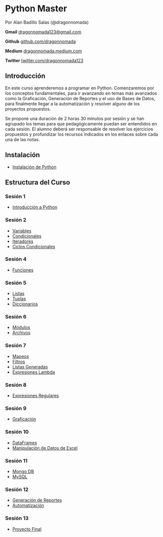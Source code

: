 # Python Master

Por Alan Badillo Salas (@dragonnomada)

**Gmail** [dragonnomada123@gmail.com](mailto://dragonnomada123@gmail.com)

**Github** [github.com/dragonnomada](https://github.com/dragonnomada)

**Medium** [dragonnomada.medium.com](https://dragonnomada.medium.com)

**Twitter** [twitter.com/dragonnomada123](https://twitter.com/dragonnomada123)

## Introducción

En este curso aprenderemos a programar en Python. Comenzaremos por los conceptos fundamentales, para ir avanzando en temas más avanzados como la Graficación, Generación de Reportes y el uso de Bases de Datos, para finalmente llegar a la automatización y resolver alguno de los proyectos propuestos.

Se propone una duración de 2 horas 30 minutos por sesión y se han agrupado los temas para que pedagógicamente puedan ser entendidos en cada sesión. El alumno deberá ser responsable de resolver los ejercicios propuestos y profundizar los recursos indicados en los enlaces sobre cada una de las notas.

## Instalación

* [Instalación de Python](./notas/Instalaci%C3%B3n.md)

## Estructura del Curso

### Sesión 1

* [Introducción a Python](./Python_Pre_Material.pdf)

### Sesión 2

* [Variables](./notas/1.%20Variables.md)
* [Condicionales](./notas/2.%20Condicionales.md)
* [Iteradores](./notas/3.%20Iteradores.md)
* [Ciclos Condicionales](./notas/4.%20Ciclos%20Condicionales.md)

### Sesión 4

* [Funciones](./notas/5.%20Funciones.md)

### Sesión 5

* [Listas](./notas/6.%20Listas.md)
* [Tuplas](./notas/7.%20Tuplas.md)
* [Diccionarios](./notas/8.%20Diccionarios.md)

### Sesión 6

* [Módulos](./notas/9.%20M%C3%B3dulos.md)
* [Archivos](./notas/10.%20Archivos.md)

### Sesión 7

* [Mapeos](./notas/11.%20Mapeos.md)
* [Filtros](./notas/12.%20Filtros.md)
* [Listas Generadas](./notas/13.%20Listas%20Generadas.md)
* [Expresiones Lambda](./notas/14.%20Expresiones%20Lambda.md)

### Sesión 8

* [Expresiones Regulares](./notas/15.%20Expresiones%20Regulares.md)

### Sesión 9

* [Graficación](./notas/16.%20Graficaci%C3%B3n.md)

### Sesión 10

* [DataFrames](./notas/17.%20DataFrames.md)
* [Manipulación de Datos de Excel](./notas/18.%20Manipulaci%C3%B3n%20de%20Datos%20de%20Excel.md)

### Sesión 11

* [Mongo DB](./notas/19.%20Mongo%20DB.md)
* [MySQL](./notas/20.%20MySQL.md)

### Sesión 12

* [Generación de Reportes](./notas/21.%20Generaci%C3%B3n%20de%20Reportes.md)
* [Automatización](./notas/22.%20Automatizaci%C3%B3n.md)

### Sesión 13

* [Proyecto Final](./proyectos)
